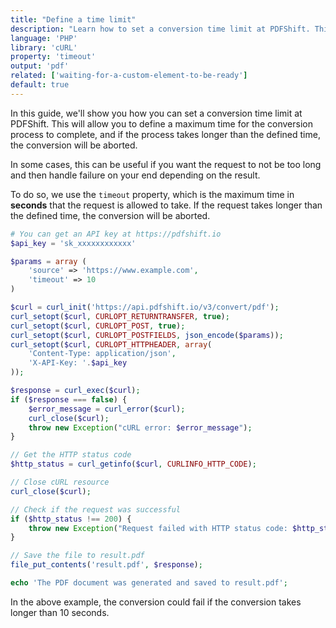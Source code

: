 ```yaml
---
title: "Define a time limit"
description: "Learn how to set a conversion time limit at PDFShift. This will allow you to define a maximum time for the conversion process to complete, and if the process takes longer than the defined time, the conversion will be aborted. This guides explains you how to achieve it using PHP and the cURL library."
language: 'PHP'
library: 'cURL'
property: 'timeout'
output: 'pdf'
related: ['waiting-for-a-custom-element-to-be-ready']
default: true
---
```


In this guide, we'll show you how you can set a conversion time limit at PDFShift. This will allow you to define a maximum time for the conversion process to complete, and if the process takes longer than the defined time, the conversion will be aborted.

In some cases, this can be useful if you want the request to not be too long and then handle failure on your end depending on the result.

To do so, we use the `timeout` property, which is the maximum time in **seconds** that the request is allowed to take. If the request takes longer than the defined time, the conversion will be aborted.

```php
# You can get an API key at https://pdfshift.io
$api_key = 'sk_xxxxxxxxxxxx'

$params = array (
    'source' => 'https://www.example.com',
    'timeout' => 10
)

$curl = curl_init('https://api.pdfshift.io/v3/convert/pdf');
curl_setopt($curl, CURLOPT_RETURNTRANSFER, true);
curl_setopt($curl, CURLOPT_POST, true);
curl_setopt($curl, CURLOPT_POSTFIELDS, json_encode($params));
curl_setopt($curl, CURLOPT_HTTPHEADER, array(
    'Content-Type: application/json',
    'X-API-Key: '.$api_key
));

$response = curl_exec($curl);
if ($response === false) {
    $error_message = curl_error($curl);
    curl_close($curl);
    throw new Exception("cURL error: $error_message");
}

// Get the HTTP status code
$http_status = curl_getinfo($curl, CURLINFO_HTTP_CODE);

// Close cURL resource
curl_close($curl);

// Check if the request was successful
if ($http_status !== 200) {
    throw new Exception("Request failed with HTTP status code: $http_status");
}

// Save the file to result.pdf
file_put_contents('result.pdf', $response);

echo 'The PDF document was generated and saved to result.pdf';
```

In the above example, the conversion could fail if the conversion takes longer than 10 seconds.